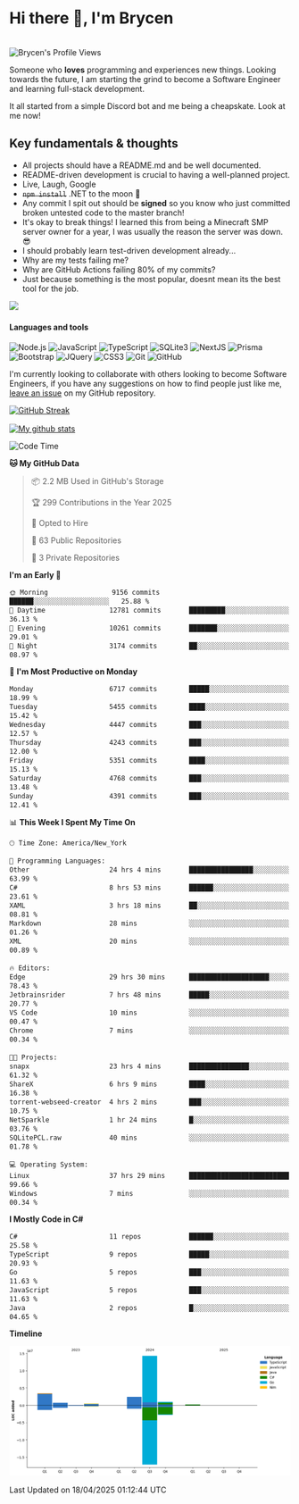 # Hi there 👋, I'm Brycen

<br>
<img src="https://komarev.com/ghpvc/?username=BrycensRanch" alt="Brycen's Profile Views" />

Someone who **loves** programming and experiences new things. Looking towards the future, I am starting the grind to become a Software Engineer and learning full-stack development.

It all started from a simple Discord bot and me being a cheapskate. Look at me now!

## Key fundamentals & thoughts

- All projects should have a README.md and be well documented.
- README-driven development is crucial to having a well-planned project.
- Live, Laugh, Google
- ~~`npm install`~~ .NET to the moon 🚀
- Any commit I spit out should be **signed** so you know who just committed broken untested code to the master branch!
- It's okay to break things! I learned this from being a Minecraft SMP server owner for a year, I was usually the reason the server was down. 😎
- I should probably learn test-driven development already...
- Why are my tests failing me?
- Why are GitHub Actions failing 80% of my commits? 
- Just because something is the most popular, doesnt mean its the best tool for the job.

<img src="https://res.cloudinary.com/practicaldev/image/fetch/s--OoBLh7-Q--/c_limit%2Cf_auto%2Cfl_progressive%2Cq_auto%2Cw_880/https://cdn-images-1.medium.com/max/1614/1%2A8BlqJ8lNVZzuRjAg1mZ50w.png" height="400"/>

<h4>Languages and tools</h4>
<p>
  <img src="https://img.shields.io/badge/node.js%20-%2343853D.svg?&style=for-the-badge&logo=node.js&logoColor=white" alt="Node.js" />
  <img src="https://img.shields.io/badge/javascript%20-%23323330.svg?&style=for-the-badge&logo=javascript&logoColor=%23F7DF1E" alt="JavaScript" />
  <img src="https://img.shields.io/badge/typescript%20-%23323330.svg?&style=for-the-badge&logo=typescript&logoColor=#3467eb" alt="TypeScript" />
  <img src="https://img.shields.io/badge/sqlite3%20-%23323330.svg?&style=for-the-badge&logo=sqlite&logoColor=#3467eb" alt="SQLite3" />
  <img src="https://img.shields.io/badge/Next.JS%20-%23323330.svg?&style=for-the-badge&logo=next.js&logoColor=#3467eb" alt="NextJS" />
  <img src="https://img.shields.io/badge/Prisma%20-%23323330.svg?&style=for-the-badge&logo=prisma&logoColor=#3467eb" alt="Prisma" />
  <img src="https://img.shields.io/badge/bootstrap%20-%23323330.svg?&style=for-the-badge&logo=bootstrap" alt="Bootstrap" />
  <img src="https://img.shields.io/badge/jquery%20-%23323330.svg?&style=for-the-badge&logo=jquery" alt="JQuery" />
  <img src="https://img.shields.io/badge/css3%20-%23323330.svg?&style=for-the-badge&logo=css3" alt="CSS3" />
  <img src="https://img.shields.io/badge/git%20-%23323330.svg?&style=for-the-badge&logo=git" alt="Git" />
  <img src="https://img.shields.io/badge/github%20-%23323330.svg?&style=for-the-badge&logo=github" alt="GitHub" />
</p>

 I'm currently looking to collaborate with others looking to become Software Engineers, if you have any suggestions on how to find people just like me, [leave an issue](https://github.com/BrycensRanch/BrycensRanch/issues/new) on my GitHub repository.
 
 <p><a href="https://git.io/streak-stats"><img src=https://github-readme-streak-stats-eight.vercel.app?refreshcache12&user=BrycensRanch&amp;theme=dark&amp;hide_border=true&fire=EB5454&amp;ring=0CEB19" alt="GitHub Streak"></a></p>

<a href="https://github.com/anuraghazra/github-readme-stats">
  <img align="center" src="https://github-readme-stats.anuraghazra1.vercel.app/api?username=BrycensRanch&show_icons=true&line_height=27&include_all_commits=true" alt="My github stats" />
</a>

<!--START_SECTION:waka-->
![Code Time](http://img.shields.io/badge/Code%20Time-1%2C913%20hrs%201%20min-blue)

**🐱 My GitHub Data** 

> 📦 2.2 MB Used in GitHub's Storage 
 > 
> 🏆 299 Contributions in the Year 2025
 > 
> 💼 Opted to Hire
 > 
> 📜 63 Public Repositories 
 > 
> 🔑 3 Private Repositories 
 > 
**I'm an Early 🐤** 

```text
🌞 Morning                9156 commits        ██████░░░░░░░░░░░░░░░░░░░   25.88 % 
🌆 Daytime                12781 commits       █████████░░░░░░░░░░░░░░░░   36.13 % 
🌃 Evening                10261 commits       ███████░░░░░░░░░░░░░░░░░░   29.01 % 
🌙 Night                  3174 commits        ██░░░░░░░░░░░░░░░░░░░░░░░   08.97 % 
```
📅 **I'm Most Productive on Monday** 

```text
Monday                   6717 commits        █████░░░░░░░░░░░░░░░░░░░░   18.99 % 
Tuesday                  5455 commits        ████░░░░░░░░░░░░░░░░░░░░░   15.42 % 
Wednesday                4447 commits        ███░░░░░░░░░░░░░░░░░░░░░░   12.57 % 
Thursday                 4243 commits        ███░░░░░░░░░░░░░░░░░░░░░░   12.00 % 
Friday                   5351 commits        ████░░░░░░░░░░░░░░░░░░░░░   15.13 % 
Saturday                 4768 commits        ███░░░░░░░░░░░░░░░░░░░░░░   13.48 % 
Sunday                   4391 commits        ███░░░░░░░░░░░░░░░░░░░░░░   12.41 % 
```


📊 **This Week I Spent My Time On** 

```text
🕑︎ Time Zone: America/New_York

💬 Programming Languages: 
Other                    24 hrs 4 mins       ████████████████░░░░░░░░░   63.99 % 
C#                       8 hrs 53 mins       ██████░░░░░░░░░░░░░░░░░░░   23.61 % 
XAML                     3 hrs 18 mins       ██░░░░░░░░░░░░░░░░░░░░░░░   08.81 % 
Markdown                 28 mins             ░░░░░░░░░░░░░░░░░░░░░░░░░   01.26 % 
XML                      20 mins             ░░░░░░░░░░░░░░░░░░░░░░░░░   00.89 % 

🔥 Editors: 
Edge                     29 hrs 30 mins      ████████████████████░░░░░   78.43 % 
Jetbrainsrider           7 hrs 48 mins       █████░░░░░░░░░░░░░░░░░░░░   20.77 % 
VS Code                  10 mins             ░░░░░░░░░░░░░░░░░░░░░░░░░   00.47 % 
Chrome                   7 mins              ░░░░░░░░░░░░░░░░░░░░░░░░░   00.34 % 

🐱‍💻 Projects: 
snapx                    23 hrs 4 mins       ███████████████░░░░░░░░░░   61.32 % 
ShareX                   6 hrs 9 mins        ████░░░░░░░░░░░░░░░░░░░░░   16.38 % 
torrent-webseed-creator  4 hrs 2 mins        ███░░░░░░░░░░░░░░░░░░░░░░   10.75 % 
NetSparkle               1 hr 24 mins        █░░░░░░░░░░░░░░░░░░░░░░░░   03.76 % 
SQLitePCL.raw            40 mins             ░░░░░░░░░░░░░░░░░░░░░░░░░   01.78 % 

💻 Operating System: 
Linux                    37 hrs 29 mins      █████████████████████████   99.66 % 
Windows                  7 mins              ░░░░░░░░░░░░░░░░░░░░░░░░░   00.34 % 
```

**I Mostly Code in C#** 

```text
C#                       11 repos            ██████░░░░░░░░░░░░░░░░░░░   25.58 % 
TypeScript               9 repos             █████░░░░░░░░░░░░░░░░░░░░   20.93 % 
Go                       5 repos             ███░░░░░░░░░░░░░░░░░░░░░░   11.63 % 
JavaScript               5 repos             ███░░░░░░░░░░░░░░░░░░░░░░   11.63 % 
Java                     2 repos             █░░░░░░░░░░░░░░░░░░░░░░░░   04.65 % 
```



**Timeline**

![Lines of Code chart](https://raw.githubusercontent.com/BrycensRanch/BrycensRanch/main/assets/bar_graph.png)


 Last Updated on 18/04/2025 01:12:44 UTC
<!--END_SECTION:waka-->

<!--
**BrycensRanch/BrycensRanch** is a ✨ _special_ ✨ repository because its `README.md` (this file) appears on your GitHub profile.

Here are some ideas to get you started:

- 🔭 I’m currently working on ...
- 🌱 I’m currently learning ...
- 👯 I’m looking to collaborate on ...
- 🤔 I’m looking for help with ...
- 💬 Ask me about ...
- 📫 How to reach me: ...
- 😄 Pronouns: ...
- ⚡ Fun fact: ...
-->
